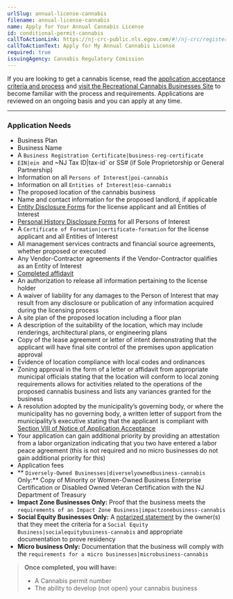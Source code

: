 ```yaml
---
urlSlug: annual-license-cannabis
filename: annual-license-cannabis
name: Apply for Your Annual Cannabis License
id: conditional-permit-cannabis
callToActionLink: https://nj-crc-public.nls.egov.com/#!/nj-crc/register
callToActionText: Apply for My Annual Cannabis License
required: true
issuingAgency: Cannabis Regulatory Comission
---
```

If you are looking to get a cannabis license, read the [application acceptance criteria and process](https://www.nj.gov/cannabis/documents/businesses/personal-use/Final%20Notice%20of%20Application%20Acceptance.pdf) and [visit the Recreational Cannabis Businesses Site](https://www.nj.gov/cannabis/businesses/index.shtml) to become familiar with the process and requirements. Applications are reviewed on an ongoing basis and you can apply at any time.

- - -

### Application Needs

* Business Plan
* Business Name
* A `Business Registration Certificate|business-reg-certificate` 
* `EIN|ein `and ~NJ Tax ID|tax-id` or SS# (if Sole Proprietorship or General Partnership)
* Information on all `Persons of Interest|poi-cannabis` 
* Information on all `Entities of Interest|eio-cannabis` 
* The proposed location of the cannabis business
* Name and contact information for the proposed landlord, if applicable
* [Entity Disclosure Forms](https://www.nj.gov/cannabis/documents/businesses/personal-use/CRC%20Entity%20Disclosure%20Form%20Fillable.pdf) for the license applicant and all Entities of Interest
* [Personal History Disclosure Forms](https://www.nj.gov/cannabis/documents/businesses/personal-use/Personal%20History%20Disclosure%20Form.pdf) for all Persons of Interest
* A `Certificate of Formation|certificate-formation` for the license applicant and all Entities of Interest
* All management services contracts and financial source agreements, whether proposed or executed
* Any Vendor-Contractor agreements if the Vendor-Contractor qualifies as an Entity of Interest
* [Completed affidavit](https://www.nj.gov/cannabis/documents/businesses/personal-use/Cannabis%20Business%20Applicant%20Affidavit%20Waiver%20Release.pdf)
* An authorization to release all information pertaining to the license holder
* A waiver of liability for any damages to the Person of Interest that may result from any disclosure or publication of any information acquired during the licensing process
* A site plan of the proposed location including a floor plan
* A description of the suitability of the location, which may include renderings, architectural plans, or engineering plans
* Copy of the lease agreement or letter of intent demonstrating that the applicant will have final site control of the premises upon application approval
* Evidence of location compliance with local codes and ordinances
* Zoning approval in the form of a letter or affidavit from appropriate municipal officials stating that the location will conform to local zoning requirements allows for activities related to the operations of the proposed cannabis business and lists any variances granted for the business
* A resolution adopted by the municipality’s governing body, or where the municipality has no governing body, a written letter of support from the municipality’s executive stating that the applicant is compliant with [Section VIII of Notice of Application Acceptance](https://www.nj.gov/cannabis/documents/businesses/personal-use/Final%20Notice%20of%20Application%20Acceptance.pdf)
* Your application can gain additional priority by providing an attestation from a labor organization indicating that you two have entered a labor peace agreement (this is not required and no micro businesses do not gain additional priority for this)
* Application fees
* ** `Diversely-Owned Businesses|diverselyownedbusiness-cannabis` Only:** Copy of Minority or Women-Owned Business Enterprise Certification or Disabled Owned Veteran Certification with the NJ Department of Treasury
* **Impact Zone Businesses Only:** Proof that the business meets the `requirements of an Impact Zone Business|impactzonebusiness-cannabis` 
* **Social Equity Businesses Only:**
  A [notarized statement](https://www.nj.gov/cannabis/documents/businesses/personal-use/Certification%20of%20SEB%20FINAL%2012.13.21.pdf) by the owner(s) that they meet the criteria for a `Social Equity Business|socialequitybusiness-cannabis` and appropriate documentation to prove residency
* **Micro business Only:** Documentation that the business will comply with the `requirements for a micro businesses|microbusiness-cannabis` 

> **Once completed, you will have:**
>
> * A Cannabis permit number
> * The ability to develop (not open) your cannabis business